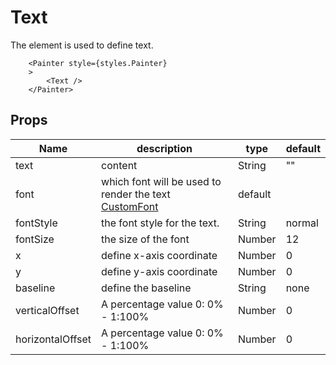 # Text

The element is used to define text.

```JS
    <Painter style={styles.Painter} 
    >
        <Text />      
    </Painter>
```

## Props

| Name | description | type | default |
| --- | --- | --- | --- |
| text | content | String | "" |
| font | which font will be used to render the text [CustomFont](./guidefont.md) | default |
| fontStyle | the font style for the text. | String | normal |
| fontSize | the size of the font | Number | 12|
| x | define x-axis coordinate | Number | 0 |
| y | define y-axis coordinate | Number | 0 |
| baseline | define the baseline| String | none |
| verticalOffset | A percentage value 0: 0% - 1:100% | Number | 0 |
| horizontalOffset | A percentage value 0: 0% - 1:100% | Number | 0 |
